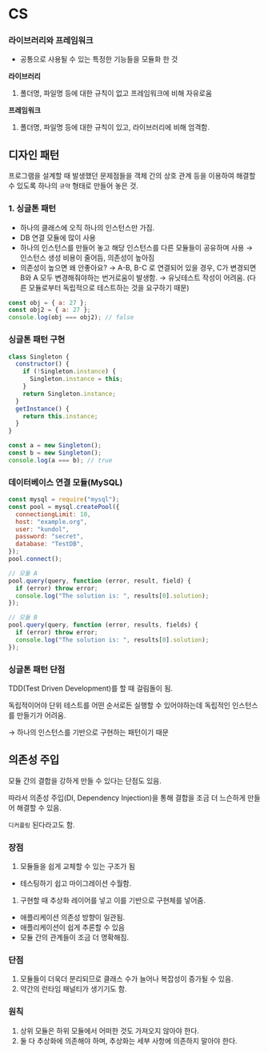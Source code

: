 # CS

### 라이브러리와 프레임워크

- 공통으로 사용될 수 있는 특정한 기능들을 모듈화 한 것

**라이브러리**

1. 폴더명, 파일명 등에 대한 규칙이 없고 프레임워크에 비해 자유로움

**프레임워크**

1. 폴더명, 파일명 등에 대한 규칙이 있고, 라이브러리에 비해 엄격함.

## 디자인 패턴

프로그램을 설계할 때 발생했던 문제점들을 객체 간의 상호 관계 등을 이용하여 해결할 수 있도록 하나의 `규약` 형태로 만들어 놓은 것.

### 1. 싱글톤 패턴

- 하나의 클래스에 오직 하나의 인스턴스만 가짐.
- DB 연결 모듈에 많이 사용
- 하나의 인스턴스를 만들어 놓고 해당 인스턴스를 다른 모듈들이 공유하며 사용
  → 인스턴스 생성 비용이 줄어듬, 의존성이 높아짐
- 의존성이 높으면 왜 안좋아요?
  → A-B, B-C 로 연결되어 있을 경우, C가 변경되면 B와 A 모두 변경해줘야하는 번거로움이 발생함.
  → 유닛테스트 작성이 어려움. (다른 모듈로부터 독립적으로 테스트하는 것을 요구하기 때문)

```jsx
const obj = { a: 27 };
const obj2 = { a: 27 };
console.log(obj === obj2); // false
```

### 싱글톤 패턴 구현

```jsx
class Singleton {
  constructor() {
    if (!Singleton.instance) {
      Singleton.instance = this;
    }
    return Singleton.instance;
  }
  getInstance() {
    return this.instance;
  }
}

const a = new Singleton();
const b = new Singleton();
console.log(a === b); // true
```

### 데이터베이스 연결 모듈(MySQL)

```jsx
const mysql = require("mysql");
const pool = mysql.createPool({
  connectiongLimit: 10,
  host: "example.org",
  user: "kundol",
  password: "secret",
  database: "TestDB",
});
pool.connect();

// 모듈 A
pool.query(query, function (error, result, field) {
  if (error) throw error;
  console.log("The solution is: ", results[0].solution);
});

// 모듈 B
pool.query(query, function (error, results, fields) {
  if (error) throw error;
  console.log("The solution is: ", results[0].solution);
});
```

### 싱글톤 패턴 단점

TDD(Test Driven Development)를 할 때 걸림돌이 됨.

독립적이어야 단위 테스트를 어떤 순서로든 실행할 수 있어야하는데 독립적인 인스턴스를 만들기가 어려움.

→ 하나의 인스턴스를 기반으로 구현하는 패턴이기 때문

## 의존성 주입

모듈 간의 결합을 강하게 만들 수 있다는 단점도 있음.

따라서 의존성 주입(DI, Dependency Injection)을 통해 결합을 조금 더 느슨하게 만들어 해결할 수 있음.

`디커플링` 된다라고도 함.

### 장점

1. 모듈들을 쉽게 교체할 수 있는 구조가 됨

- 테스팅하기 쉽고 마이그레이션 수월함.

1. 구현할 때 추상화 레이어를 넣고 이를 기반으로 구현체를 넣어줌.

- 애플리케이션 의존성 방향이 일관됨.
- 애플리케이션이 쉽게 추론할 수 있음
- 모듈 간의 관계들이 조금 더 명확해짐.

### 단점

1. 모듈들이 더욱더 분리되므로 클래스 수가 늘어나 복잡성이 증가될 수 있음.
2. 약간의 런타임 패널티가 생기기도 함.

### 원칙

1. 상위 모듈은 하위 모듈에서 어떠한 것도 가져오지 않아야 한다.
2. 둘 다 추상화에 의존해야 하며, 추상화는 세부 사항에 의존하지 말아야 한다.
